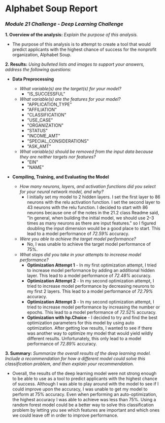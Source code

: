 **<h1>Alphabet Soup Report</h1>**
*<h3>Module 21 Challenge - Deep Learning Challenge</h3>*





**1.	Overview of the analysis:** *Explain the purpose of this analysis.*

- The purpose of this analysis is to attempt to create a tool that would predict applicants with the highest chance of success for the nonprofit organization, Alphabet Soup.

**2.	Results:** *Using bulleted lists and images to support your answers, address the following questions:*

-   **Data Preprocessing**
	- *What variable(s) are the target(s) for your model?*
    	- "IS_SUCCESSFUL"
	- *What variable(s) are the features for your model?*
    	- "APPLICATION_TYPE"
        - "AFFILIATION"
        - "CLASSIFICATION"
        - "USE_CASE"
        - "ORGANIZATION"
        - "STATUS"
        - "INCOME_AMT"
        - "SPECIAL_CONSIDERATIONS"
        - "ASK_AMT"
	- *What variable(s) should be removed from the input data because they are neither targets nor features?*
    	- "EIN"
    	- "NAME"

- **Compiling, Training, and Evaluating the Model**
	- *How many neurons, layers, and activation functions did you select for your neural network model, and why?*
    	- I initially set my model to 2 hidden layers. I set the first layer to 86 neurons with the relu activation function. I set the second layer to 43 neurons with the relu function. I decided to start with 86 neurons because one of the notes in the 21.2 class Readme said, "In general, when building the initial model, we should use 2–3 times as many neurons as there are input features." so I figured doubling the input dimension would be a good place to start. This lead to a model performance of *72.59%* accuracy.
	- *Were you able to achieve the target model performance?* 
    	- No, I was unable to achieve the target model performance of 75%.
	- *What steps did you take in your attempts to increase model performance?*
    	- **Optimization Attempt 1** - In my first optimization attempt, I tried to increase model performance by adding an additional hidden layer. This lead to a model performance of *72.48%* accuracy.
    	- **Optimization Attempt 2** - In my second optimization attempt, I tried to increase model performance by decreasing neurons to my first 2 layers. This lead to a model performance of *72.79%* accuracy. 
    	- **Optimization Attempt 3** - In my second optimization attempt, I tried to increase model performance by increasing the number or epochs. This lead to a model performance of *72.52%* accuracy.
    	- **Optimization with hp.Choice** - I decided to try and find the best optimization parameters for this model by using auto optimization. After getting low results, I wanted to see if there was another way to optimize my model that would yield wildly different results. Unfortunately, this only lead to a model performance of *72.89%* accuracy.


**3.	Summary:** *Summarize the overall results of the deep learning model. Include a recommendation for how a different model could solve this classification problem, and then explain your recommendation.*
- Overall, the results of the deep learning model were not strong enough to be able to use as a tool to predict applicants with the highest chance of success. Although I was able to play around with the model to see if I could improve upon the accuracy, I was unable to get my model to perform at 75% accuracy. Even when performing an auto-optimization, the highest accuracy I was able to achieve was less than 75%. Using a random forest model could be a better way to solve this classification problem by letting you see which features are important and which ones we could leave off in order to improve performance.


